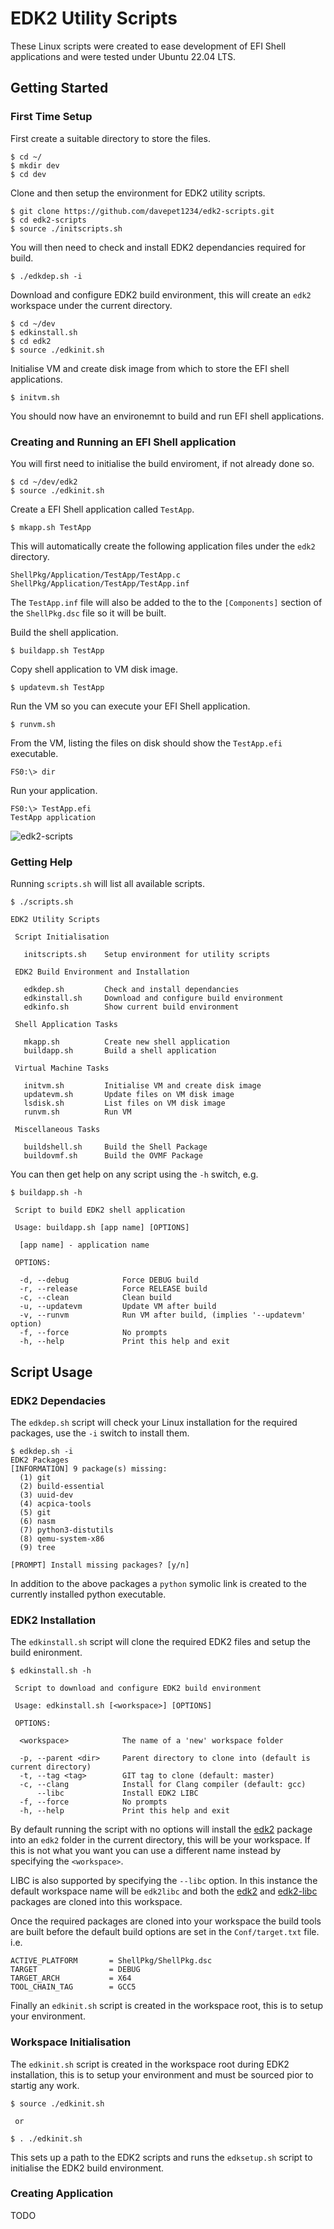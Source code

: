 # EDK2 Utility Scripts

These Linux scripts were created to ease development of EFI Shell applications and were tested under Ubuntu 22.04 LTS.

## Getting Started

### First Time Setup

First create a suitable directory to store the files.

```
$ cd ~/
$ mkdir dev
$ cd dev
```

Clone and then setup the environment for EDK2 utility scripts.

```
$ git clone https://github.com/davepet1234/edk2-scripts.git
$ cd edk2-scripts
$ source ./initscripts.sh
```

You will then need to check and install EDK2 dependancies required for build.

```
$ ./edkdep.sh -i
```

Download and configure EDK2 build environment, this will create an `edk2` workspace under the current directory.

```
$ cd ~/dev
$ edkinstall.sh
$ cd edk2
$ source ./edkinit.sh
```

Initialise VM and create disk image from which to store the EFI shell applications.

```
$ initvm.sh
```

You should now have an environemnt to build and run EFI shell applications. 

### Creating and Running an EFI Shell application

You will first need to initialise the build enviroment, if not already done so.

```
$ cd ~/dev/edk2
$ source ./edkinit.sh
```

Create a EFI Shell application called `TestApp`.

```
$ mkapp.sh TestApp
```

This will automatically create the following application files under the `edk2` directory.

```
ShellPkg/Application/TestApp/TestApp.c
ShellPkg/Application/TestApp/TestApp.inf
```

The `TestApp.inf` file will also be added to the to the `[Components]` section of the `ShellPkg.dsc` file so it will be built.

Build the shell application.

```
$ buildapp.sh TestApp
```

Copy shell application to VM disk image.

```
$ updatevm.sh TestApp
```

Run the VM so you can execute your EFI Shell application.

```
$ runvm.sh
```

From the VM, listing the files on disk should show the `TestApp.efi` executable.

```
FS0:\> dir
```

Run your application.

```
FS0:\> TestApp.efi
TestApp application
```

![edk2-scripts](/screenshots/Ubuntu.png?raw=true "Ubuntu")

### Getting Help

Running `scripts.sh` will list all available scripts.

```
$ ./scripts.sh

EDK2 Utility Scripts

 Script Initialisation

   initscripts.sh    Setup environment for utility scripts

 EDK2 Build Environment and Installation

   edkdep.sh         Check and install dependancies
   edkinstall.sh     Download and configure build environment
   edkinfo.sh        Show current build environment

 Shell Application Tasks

   mkapp.sh          Create new shell application
   buildapp.sh       Build a shell application

 Virtual Machine Tasks

   initvm.sh         Initialise VM and create disk image
   updatevm.sh       Update files on VM disk image
   lsdisk.sh         List files on VM disk image
   runvm.sh          Run VM

 Miscellaneous Tasks

   buildshell.sh     Build the Shell Package
   buildovmf.sh      Build the OVMF Package
```

You can then get help on any script using the `-h` switch, e.g.

```
$ buildapp.sh -h

 Script to build EDK2 shell application

 Usage: buildapp.sh [app name] [OPTIONS]

  [app name] - application name

 OPTIONS:

  -d, --debug            Force DEBUG build
  -r, --release          Force RELEASE build
  -c, --clean            Clean build
  -u, --updatevm         Update VM after build
  -v, --runvm            Run VM after build, (implies '--updatevm' option)
  -f, --force            No prompts
  -h, --help             Print this help and exit
```
## Script Usage

### EDK2 Dependacies

The `edkdep.sh` script will check your Linux installation for the required packages, use the `-i` switch to install them.

```
$ edkdep.sh -i
EDK2 Packages
[INFORMATION] 9 package(s) missing:
  (1) git
  (2) build-essential
  (3) uuid-dev
  (4) acpica-tools
  (5) git
  (6) nasm
  (7) python3-distutils
  (8) qemu-system-x86
  (9) tree

[PROMPT] Install missing packages? [y/n]
```

In addition to the above packages a `python` symolic link is created to the currently installed python executable.

### EDK2 Installation

The `edkinstall.sh` script will clone the required EDK2 files and setup the build enironment.

```
$ edkinstall.sh -h

 Script to download and configure EDK2 build environment
 
 Usage: edkinstall.sh [<workspace>] [OPTIONS]

 OPTIONS:

  <workspace>            The name of a 'new' workspace folder

  -p, --parent <dir>     Parent directory to clone into (default is current directory)
  -t, --tag <tag>        GIT tag to clone (default: master)
  -c, --clang            Install for Clang compiler (default: gcc)
      --libc             Install EDK2 LIBC
  -f, --force            No prompts
  -h, --help             Print this help and exit
```

By default running the script with no options will install the [edk2](https://github.com/tianocore/edk2) package into an `edk2` folder in the current directory, this will be your workspace. If this is not what you want you can use a different name instead by specifying the `<workspace>`.

LIBC is also supported by specifying the `--libc` option. In this instance the default workspace name will be `edk2libc` and both the [edk2](https://github.com/tianocore/edk2) and [edk2-libc](https://github.com/tianocore/edk2-libc) packages are cloned into this workspace.

Once the required packages are cloned into your workspace the build tools are built before the default build options are set in the `Conf/target.txt` file. i.e.

```
ACTIVE_PLATFORM       = ShellPkg/ShellPkg.dsc
TARGET                = DEBUG
TARGET_ARCH           = X64
TOOL_CHAIN_TAG        = GCC5
```

Finally an `edkinit.sh` script is created in the workspace root, this is to setup your environment.

### Workspace Initialisation

The `edkinit.sh` script is created in the workspace root during EDK2 installation, this is to setup your environment and must be sourced pior to startig any work.

```
$ source ./edkinit.sh

 or

$ . ./edkinit.sh
```

This sets up a path to the EDK2 scripts and runs the `edksetup.sh` script to initialise the EDK2 build environment.

### Creating Application

TODO

